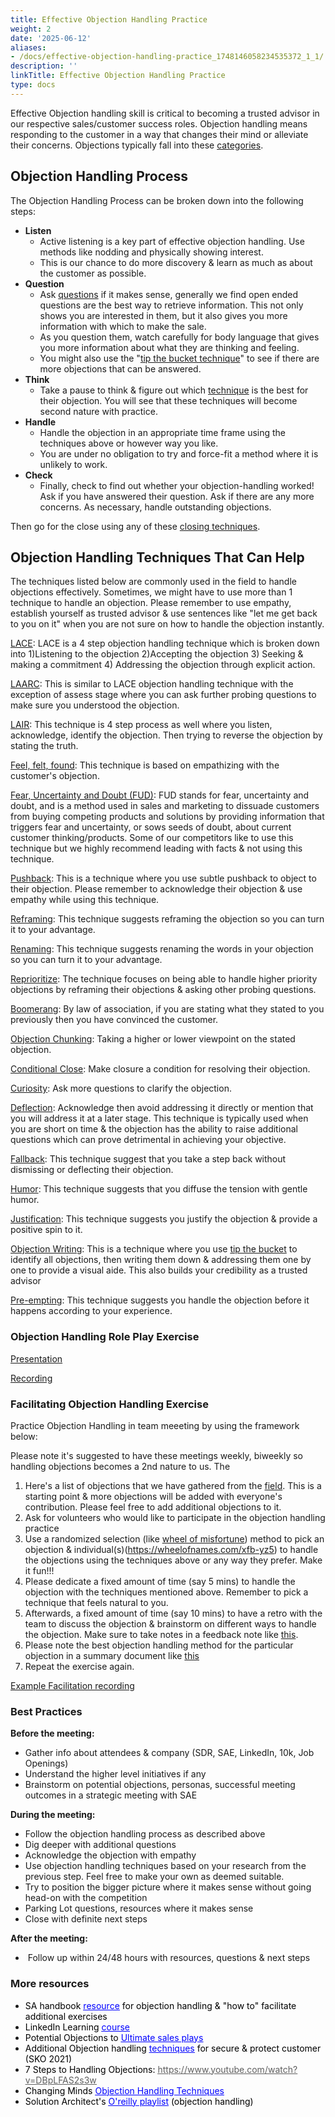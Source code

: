 ```yaml
---
title: Effective Objection Handling Practice
weight: 2
date: '2025-06-12'
aliases:
- /docs/effective-objection-handling-practice_1748146058234535372_1_1/
description: ''
linkTitle: Effective Objection Handling Practice
type: docs
---
```


Effective Objection handling skill is critical to becoming a trusted advisor in our respective sales/customer success roles. Objection handling means responding to the customer in a way that changes their mind or alleviate their concerns. Objections typically fall into these [categories](https://changingminds.org/disciplines/sales/objection/objection_types.htm).

## Objection Handling Process

The Objection Handling Process can be broken down into the following steps:

- **Listen**
  - Active listening is a key part of effective objection handling. Use methods like nodding and physically showing interest.
  - This is our chance to do more discovery & learn as much as about the customer as possible.
- **Question**
  - Ask [questions](https://changingminds.org/techniques/questioning/questioning.htm) if it makes sense, generally we find open ended questions are the best way to retrieve information. This not only shows you are interested in them, but it also gives you more information with which to make the sale.
  - As you question them, watch carefully for body language that gives you more information about what they are thinking and feeling.
  - You might also use the "[tip the bucket technique](https://changingminds.org/disciplines/sales/objection/tip_the_bucket.htm)" to see if there are more objections that can be answered.
- **Think**
  - Take a pause to think & figure out which [technique](https://changingminds.org/disciplines/sales/objection/objection_handling.htm) is the best for their objection. You will see that these techniques will become second nature with practice.
- **Handle**
  - Handle the objection in an appropriate time frame using the techniques above or however way you like.
  - You are under no obligation to try and force-fit a method where it is unlikely to work.
- **Check**
  - Finally, check to find out whether your objection-handling worked! Ask if you have answered their question. Ask if there are any more concerns. As necessary, handle outstanding objections.

Then go for the close using any of these [closing techniques](https://changingminds.org/disciplines/sales/closing/closing_techniques.htm).

## Objection Handling Techniques That Can Help

The techniques listed below are commonly used in the field to handle objections effectively. Sometimes, we might have to use more than 1 technique to handle an objection. Please remember to use empathy, establish yourself as trusted advisor & use sentences like "let me get back to you on it" when you are not sure on how to handle the objection instantly.

[LACE](https://changingminds.org/disciplines/sales/objection/objection_lace.htm): LACE is a 4 step objection handling technique which is broken down into 1)Listening to the objection 2)Accepting the objection 3) Seeking & making a commitment 4) Addressing the objection through explicit action.

[LAARC](https://changingminds.org/disciplines/sales/objection/laarc.htm): This is similar to LACE objection handling technique with the exception of assess stage where you can ask further probing questions to make sure you understood the objection.

[LAIR](https://changingminds.org/disciplines/sales/objection/lair.htm): This technique is 4 step process as well where you listen, acknowledge, identify the objection. Then trying to reverse the objection by stating the truth.

[Feel, felt, found](https://changingminds.org/disciplines/sales/objection/feel_felt_found.htm): This technique is based on empathizing with the customer's objection.

[Fear, Uncertainty and Doubt (FUD)](https://changingminds.org/disciplines/sales/articles/fud.htm): FUD stands for fear, uncertainty and doubt, and is a method used in sales and marketing to dissuade customers from buying competing products and solutions by providing information that triggers fear and uncertainty, or sows seeds of doubt, about current customer thinking/products. Some of our competitors like to use this technique but we highly recommend leading with facts & not using this technique.

[Pushback](https://changingminds.org/disciplines/sales/objection/objection_pushback.htm): This is a technique where you use subtle pushback to object to their objection. Please remember to acknowledge their objection & use empathy while using this technique.

[Reframing](https://changingminds.org/disciplines/sales/objection/objection_reframe.htm): This technique suggests reframing the objection so you can turn it to your advantage.

[Renaming](https://changingminds.org/disciplines/sales/objection/objection_renaming.htm): This technique suggests renaming the words in your objection so you can turn it to your advantage.

[Reprioritize](https://changingminds.org/disciplines/sales/objection/objection_priority.htm): The technique focuses on being able to handle higher priority objections by reframing their objections & asking other probing questions.

[Boomerang](https://changingminds.org/disciplines/sales/objection/objection_boomerang.htm): By law of association, if you are stating what they stated to you previously then you have convinced the customer.

[Objection Chunking](https://changingminds.org/disciplines/sales/objection/objection_chunking.htm): Taking a higher or lower viewpoint on the stated objection.

[Conditional Close](https://changingminds.org/disciplines/sales/closing/conditional_close.htm): Make closure a condition for resolving their objection.

[Curiosity](https://changingminds.org/disciplines/sales/objection/objection_curiosity.htm): Ask more questions to clarify the objection.

[Deflection](https://changingminds.org/disciplines/sales/objection/objection_deflection.htm): Acknowledge then avoid addressing it directly or mention that you will address it at a later stage. This technique is typically used when you are short on time & the objection has the ability to raise additional questions which can prove detrimental in achieving your objective.

[Fallback](https://changingminds.org/disciplines/sales/objection/fallback.htm): This technique suggest that you take a step back without dismissing or deflecting their objection.

[Humor](https://changingminds.org/disciplines/sales/objection/objection_humor.htm): This technique suggests that you diffuse the tension with gentle humor.

[Justification](https://changingminds.org/disciplines/sales/objection/objection_justification.htm): This technique suggests you justify the objection & provide a positive spin to it.

[Objection Writing](https://changingminds.org/disciplines/sales/objection/objection_writing.htm): This is a technique where you use [tip the bucket](https://changingminds.org/disciplines/sales/objection/tip_the_bucket.htm) to identify all objections, then writing them down & addressing them one by one to provide a visual aide. This also builds your credibility as a trusted advisor

[Pre-empting](https://changingminds.org/disciplines/sales/objection/objection_preempt.htm): This technique suggests you handle the objection before it happens according to your experience.

### Objection Handling Role Play Exercise

[Presentation](https://docs.google.com/presentation/d/1SvKvx1U9KWZ-ABfkJr3rgsePtaD-pIA--jn4ywRU_hQ/edit#slide=id.g153a2ed090_0_63)

[Recording](https://www.youtube.com/watch?v=vobGVMqUpqA)

### Facilitating Objection Handling Exercise

Practice Objection Handling in team meeeting by using the framework below:

Please note it's suggested to have these meetings weekly, biweekly so handling objections becomes a 2nd nature to us. The

1. Here's a list of objections that we have gathered from the [field](https://docs.google.com/spreadsheets/d/130m005uhn3oh-HWhpX1TZJWYgWEashG5Rp1DDPg6Whw/edit#gid=916047871). This is a starting point & more objections will be added with everyone's contribution. Please feel free to add additional objections to it.
1. Ask for volunteers who would like to participate in the objection handling practice
1. Use a randomized selection (like [wheel of misfortune](https://wheelofnames.com/jv5-ny3)) method to pick an objection & individual(s)(https://wheelofnames.com/xfb-yz5) to handle the objections using the techniques above or any way they prefer. Make it fun!!!
1. Please dedicate a fixed amount of time (say 5 mins) to handle the objection with the techniques mentioned above. Remember to pick a technique that feels natural to you.
1. Afterwards, a fixed amount of time (say 10 mins) to have a retro with the team to discuss the objection & brainstorm on different ways to handle the objection. Make sure to take notes in a feedback note like [this]( https://docs.google.com/document/d/1LQb62it3cVdvCFvAatzB7p39R13qltqbxGXieoIimfI/edit).
1. Please note the best objection handling method for the particular objection in a summary document like [this](https://docs.google.com/spreadsheets/d/130m005uhn3oh-HWhpX1TZJWYgWEashG5Rp1DDPg6Whw/edit#gid=916047871)
1. Repeat the exercise again.

[Example Facilitation recording](https://drive.google.com/file/d/16SQpH4EJedght5qRaNUikYCqm1t6G3tl/view)

### Best Practices

**Before the meeting:**

- Gather info about attendees & company (SDR, SAE, LinkedIn, 10k, Job Openings)
- Understand the higher level initiatives if any
- Brainstorm on potential objections, personas, successful meeting outcomes in a strategic meeting with SAE

**During the meeting:**

- Follow the objection handling process as described above
- Dig deeper with additional questions
- Acknowledge the objection with empathy
- Use objection handling techniques based on your research from the previous step. Feel free to make your own as deemed suitable.
- Try to position the bigger picture where it makes sense without going head-on with the competition
- Parking Lot questions, resources where it makes sense
- Close with definite next steps

**After the meeting:**

-  Follow up within 24/48 hours with resources, questions & next steps

### More resources

- <span class="colour" style="color:rgb(0, 0, 0)">SA handbook </span>[<span class="colour" style="color:rgb(0, 0, 255)"><u>resource</u></span>](/handbook/solutions-architects/sa-practices/effective-objection-handling-practice/)<span class="colour" style="color:rgb(0, 0, 0)"> for objection handling & "how to" facilitate additional exercises</span>
- <span class="colour" style="color:rgb(0, 0, 0)">LinkedIn Learning </span>[<span class="colour" style="color:rgb(0, 0, 255)"><u>course</u></span>](https://www.linkedin.com/learning/sales-handling-objections)
- <span class="colour" style="color:rgb(0, 0, 0)">Potential Objections to </span>[<span class="colour" style="color:rgb(0, 0, 255)"><u>Ultimate sales plays</u></span>](/handbook/marketing/brand-and-product-marketing/product-and-solution-marketing/usecase-gtm/devsecops/#potential-objections)
- <span class="colour" style="color:rgb(0, 0, 0)">Additional Objection handling </span>[<span class="colour" style="color:rgb(0, 0, 255)"><u>techniques</u></span>](https://docs.google.com/presentation/d/1mLnmgQ5hqTzcwk3Vjh0BEIdx9SYgORV-2g7zPKmFKFc/edit#slide=id.g9e2080204d_0_0)<span class="colour" style="color:rgb(0, 0, 255)"> </span><span class="colour" style="color:rgb(0, 0, 0)">for secure & protect customer (SKO 2021) </span>
- <span class="colour" style="color:rgb(0, 0, 0)">7 Steps to Handling Objections: </span>[<span class="colour" style="color:rgb(95, 95, 95)"><u>https://www.youtube.com/watch?v=DBpLFAS2s3w</u></span>](https://www.youtube.com/watch?v=DBpLFAS2s3w)
- <span class="colour" style="color:rgb(0, 0, 0)">Changing Minds </span>[<span class="colour" style="color:rgb(0, 0, 255)"><u>Objection Handling Techniques</u></span>](https://changingminds.org/disciplines/sales/objection/objection_handling.htm)
- <span class="colour" style="color:rgb(0, 0, 0)">Solution Architect's </span>[<span class="colour" style="color:rgb(0, 0, 255)"><u>O'reilly playlist</u></span>](https://learning.oreilly.com/playlists/e2e7811d-9032-4b9d-9890-c41d6c29c8be/)<span class="colour" style="color:rgb(0, 0, 0)"> (objection handling)</span>

